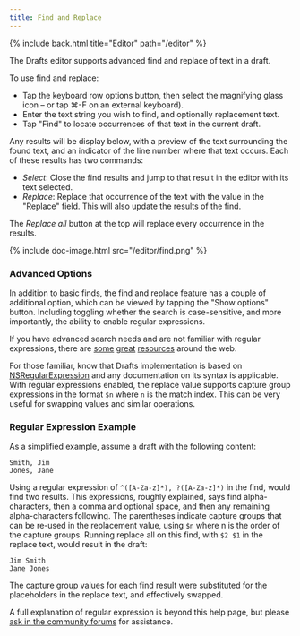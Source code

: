 ```yaml
---
title: Find and Replace
---
```


{% include back.html title="Editor" path="/editor" %}

The Drafts editor supports advanced find and replace of text in a draft.

To use find and replace:

- Tap the keyboard row options button, then select the magnifying glass icon – or tap ⌘-F on an external keyboard).
- Enter the text string you wish to find, and optionally replacement text.
- Tap "Find" to locate occurrences of that text in the current draft.

Any results will be display below, with a preview of the text surrounding the found text, and an indicator of the line number where that text occurs. Each of these results has two commands:

- _Select_: Close the find results and jump to that result in the editor with its text selected.
- _Replace_: Replace that occurrence of the text with the value in the "Replace" field. This will also update the results of the find.

The _Replace all_ button at the top will replace every occurrence in the results.

{% include doc-image.html src="/editor/find.png" %}

### Advanced Options

In addition to basic finds, the find and replace feature has a couple of additional option, which can be viewed by tapping the "Show options" button. Including toggling whether the search is case-sensitive, and more importantly, the ability to enable regular expressions.

If you have advanced search needs and are not familiar with regular expressions, there are [some](http://www.zytrax.com/tech/web/regex.htm) [great](https://regex101.com/) [resources](https://github.com/OpenRefine/OpenRefine/wiki/Understanding-Regular-Expressions) around the web.

For those familiar, know that Drafts implementation is based on [NSRegularExpression](https://www.raywenderlich.com/30288/nsregularexpression-tutorial-and-cheat-sheet) and any documentation on its syntax is applicable. With regular expressions enabled, the replace value supports capture group expressions in the format `$n` where `n` is the match index. This can be very useful for swapping values and similar operations.

### Regular Expression Example

As a simplified example, assume a draft with the following content:

```
Smith, Jim
Jones, Jane
```

Using a regular expression of `^([A-Za-z]*), ?([A-Za-z]*)` in the find, would find two results. This expressions, roughly explained, says find alpha-characters, then a comma and optional space, and then any remaining alpha-characters following.  The parentheses indicate capture groups that can be re-used in the replacement value, using `$n` where n is the order of the capture groups. Running replace all on this find, with `$2 $1` in the replace text, would result in the draft:

```
Jim Smith
Jane Jones
```

The capture group values for each find result were substituted for the placeholders in the replace text, and effectively swapped.

A full explanation of regular expression is beyond this help page, but please [ask in the community forums](https://forums.getdrafts.com) for assistance.
